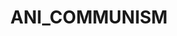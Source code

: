 ---
title: ANI_COMMUNISM
crosslinks:
- FULLCOMMUNISM
- COMPLETEANARCHY
- EnoughBrocialistSpam
- traaaaaaannnnnnnnnns
- COMPLETEANIMEARCHY
- livven
- Gunime
- socialism
- TwoBestFriendsPlay
- emojipasta
- EDC
- anime_irl
- socialism2
- evangelion
- touhou
- deepfriedmemes
- Ultraleft
- LateStageCapitalism
- LateStageGenderBinary
- 4chan
---
